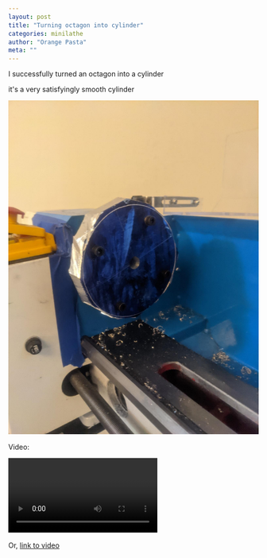 ```yaml
---
layout: post
title: "Turning octagon into cylinder"
categories: minilathe 
author: "Orange Pasta"
meta: ""
---
```


I successfully turned an octagon into a cylinder

it's a very satisfyingly smooth cylinder

![](/assets/img/octagon/octagon.jpeg) 

Video:

<video controls="controls">
    <source src="/assets/img/octagon/octagon.mp4" type="video/mp4">
    Your browser does not support the HTML5 Video element.
</video>

Or, [link to video](/assets/img/octagon/octagon.mp4)

